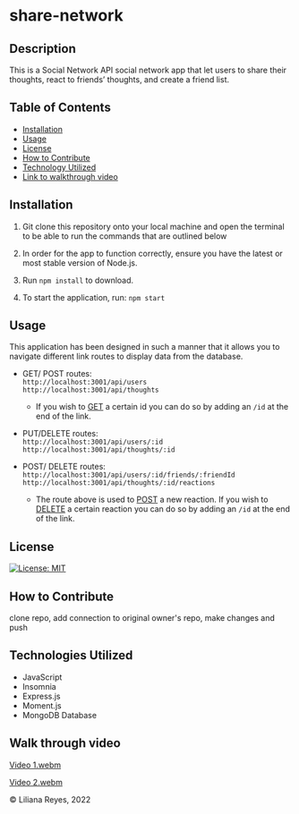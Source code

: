 # share-network

## Description

This is a Social Network API social network app that let users to share their thoughts, react to friends’ thoughts, and create a friend list.


## Table of Contents

- [Installation](#installation)
- [Usage](#usage)
- [License](#license)
- [How to Contribute](#contributions)
- [Technology Utilized](#technologies_utilized)
- [Link to walkthrough video](#link)

## Installation

1. Git clone this repository onto your local machine and open the terminal to be able to run the commands that are outlined below

2. In order for the app to function correctly, ensure you have the latest or most stable version of Node.js. 

3. Run `npm install` to download.

5. To start the application, run: `npm start`

## Usage

This application has been designed in such a manner that it allows you to navigate different link routes to display data from the database. 

- GET/ POST routes: <br>
    `http://localhost:3001/api/users` <br>
    `http://localhost:3001/api/thoughts`<br>

     - If you wish to <u>GET</u> a certain id you can do so by adding an `/id` at the end of the link. 

- PUT/DELETE routes: <br>
    `http://localhost:3001/api/users/:id`<br>
    `http://localhost:3001/api/thoughts/:id` <br>

- POST/ DELETE routes: <br>
    `http://localhost:3001/api/users/:id/friends/:friendId` <br>
    `http://localhost:3001/api/thoughts/:id/reactions` <br>

    - The route above is used to <u>POST</u> a new reaction. If you wish to <u>DELETE</u> a certain  reaction you can do so by adding an `/id` at the end of the link. 

## License

[![License: MIT](https://img.shields.io/badge/License-MIT-yellow.svg)](https://github.com/siennameow/social-network-API/blob/main/LICENSE)

## How to Contribute
clone repo, add connection to original owner's repo, make changes and push 

## Technologies Utilized
- JavaScript
- Insomnia 
- Express.js 
- Moment.js
- MongoDB Database



## Walk through video
[Video 1.webm](https://user-images.githubusercontent.com/103380089/197908821-9609aab0-574b-4962-b0c1-5a829f046b8d.webm)

[Video 2.webm](https://user-images.githubusercontent.com/103380089/197908844-30159b19-91c7-4d27-9a13-167dc9b4b695.webm)


&copy; Liliana Reyes, 2022
